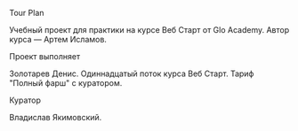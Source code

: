 Tour Plan

Учебный проект для практики на курсе Веб Старт от Glo Academy. Автор курса — Артем Исламов.





Проект выполняет

Золотарев Денис. Одиннадцатый поток курса Веб Старт. Тариф "Полный фарш" с куратором.





Куратор

Владислав Якимовский.